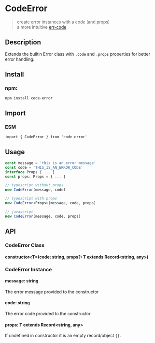 # CodeError

> create error instances with a code (and props)<br/>
> a more intuitive [err-code](https://github.com/IndigoUnited/js-err-code)<br/>

## Description

Extends the builtin Error class with `.code` and `.props` properties for better error handling.

## Install

### npm:

`npm install code-error`

## Import

### ESM

`import { CodeError } from 'code-error'`

<!--
### CJS

`const { CodeError } = require('code-error')`
-->

## Usage

```ts
const message = 'this is an error message'
const code = 'THIS_IS_AN_ERROR_CODE'
interface Props { ... }
const props: Props = { ... }

// typescript without props
new CodeError(message, code)

// typescript with props
new CodeError<Props>(message, code, props)

// javascript
new CodeError(message, code, props)
```

## API

### CodeError Class

#### constructor\<T\>(code: string, props?: T extends Record<string, any>)

### CodeError Instance

#### message: string

The error message provided to the constructor

#### code: string

The error code provided to the constructor

#### props: T extends Record<string, any>

If undefined in constructor it is an empty record/object `{}`.

